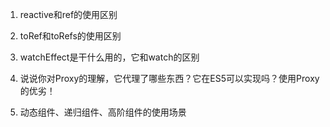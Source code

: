 1. reactive和ref的使用区别

2. toRef和toRefs的使用区别

3. watchEffect是干什么用的，它和watch的区别

4. 说说你对Proxy的理解，它代理了哪些东西？它在ES5可以实现吗？使用Proxy的优劣！

5. 动态组件、递归组件、高阶组件的使用场景